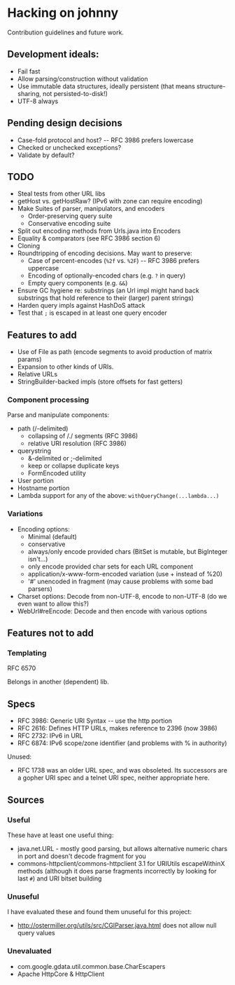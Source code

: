 # Hacking on johnny

Contribution guidelines and future work.

## Development ideals:

- Fail fast
- Allow parsing/construction without validation
- Use immutable data structures, ideally persistent (that means
  structure-sharing, not persisted-to-disk!)
- UTF-8 always

## Pending design decisions

- Case-fold protocol and host? -- RFC 3986 prefers lowercase
- Checked or unchecked exceptions?
- Validate by default?

## TODO

- Steal tests from other URL libs
- getHost vs. getHostRaw? (IPv6 with zone can require encoding)
- Make Suites of parser, manipulators, and encoders
  - Order-preserving query suite
  - Conservative encoding suite
- Split out encoding methods from Urls.java into Encoders
- Equality & comparators (see RFC 3986 section 6)
- Cloning
- Roundtripping of encoding decisions. May want to preserve:
  - Case of percent-encodes (`%2f` vs. `%2F`) -- RFC 3986 prefers
    uppercase
  - Encoding of optionally-encoded chars (e.g. `?` in query)
  - Empty query components (e.g. `&&`)
- Ensure GC hygiene re: substrings (an Url impl might hand back
  substrings that hold reference to their (larger) parent strings)
- Harden query impls against HashDoS attack
- Test that `;` is escaped in at least one query encoder

## Features to add

- Use of File as path (encode segments to avoid production of matrix
  params)
- Expansion to other kinds of URIs.
- Relative URLs
- StringBuilder-backed impls (store offsets for fast getters)

### Component processing

Parse and manipulate components:

- path (/-delimited)
  - collapsing of /./ segments (RFC 3986)
  - relative URI resolution (RFC 3986)
- querystring
  - &-delimited or ;-delimited
  - keep or collapse duplicate keys
  - FormEncoded utility
- User portion
- Hostname portion
- Lambda support for any of the above: `withQueryChange(...lambda...)`

### Variations

- Encoding options:
  - Minimal (default)
  - conservative
  - always/only encode provided chars (BitSet is mutable, but
  BigInteger isn't...)
  - only encode provided char sets for each URL component
  - application/x-www-form-encoded variation (use + instead
    of %20)
  - '#' unencoded in fragment (may cause problems with some bad parsers)
- Charset options: Decode from non-UTF-8, encode to non-UTF-8 (do we
  even want to allow this?)
- WebUrl#reEncode: Decode and then encode with various options

## Features not to add

### Templating

RFC 6570

Belongs in another (dependent) lib.

## Specs

- RFC 3986: Generic URI Syntax -- use the http portion
- RFC 2616: Defines HTTP URLs, makes reference to 2396 (now 3986)
- RFC 2732: IPv6 in URL
- RFC 6874: IPv6 scope/zone identifier (and problems with % in
  authority)

Unused:

- RFC 1738 was an older URL spec, and was obsoleted. Its successors
  are a gopher URI spec and a telnet URI spec, neither appropriate
  here.

## Sources

### Useful

These have at least one useful thing:

- java.net.URL - mostly good parsing, but allows alternative numeric
  chars in port and doesn't decode fragment for you
- commons-httpclient/commons-httpclient 3.1 for URIUtils escapeWithinX
  methods (although it does parse fragments incorrectly by looking for
  last `#`) and URI bitset building

### Unuseful

I have evaluated these and found them unuseful for this project:

- http://ostermiller.org/utils/src/CGIParser.java.html does not allow
  null query values

### Unevaluated

- com.google.gdata.util.common.base.CharEscapers
- Apache HttpCore & HttpClient
